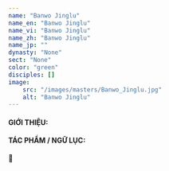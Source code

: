 ```yaml
---
name: "Banwo Jinglu"
name_en: "Banwo Jinglu"
name_vi: "Banwo Jinglu"
name_zh: "Banwo Jinglu"
name_jp: ""
dynasty: "None"
sect: "None"
color: "green"
disciples: []
image: 
    src: "/images/masters/Banwo_Jinglu.jpg"
    alt: "Banwo Jinglu"
---
```


#### GIỚI THIỆU:



#### TÁC PHẨM / NGỮ LỤC:

📖 


